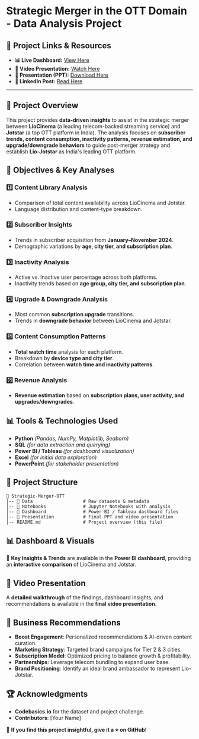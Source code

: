 # Strategic Merger in the OTT Domain - Data Analysis Project

## 🔗 Project Links & Resources  
- **📊 Live Dashboard:** [View Here](#)  
- **🎥 Video Presentation:** [Watch Here](#)  
- **📑 Presentation (PPT):** [Download Here](#)  
- **💼 LinkedIn Post:** [Read Here](#)  

---

## 📌 Project Overview
This project provides **data-driven insights** to assist in the strategic merger between **LioCinema** (a leading telecom-backed streaming service) and **Jotstar** (a top OTT platform in India). The analysis focuses on **subscriber trends, content consumption, inactivity patterns, revenue estimation, and upgrade/downgrade behaviors** to guide post-merger strategy and establish **Lio-Jotstar** as India's leading OTT platform.

## 🎯 Objectives & Key Analyses
### 1️⃣ **Content Library Analysis**  
- Comparison of total content availability across LioCinema and Jotstar.  
- Language distribution and content-type breakdown.

### 2️⃣ **Subscriber Insights**  
- Trends in subscriber acquisition from **January–November 2024**.
- Demographic variations by **age, city tier, and subscription plan**.

### 3️⃣ **Inactivity Analysis**  
- Active vs. Inactive user percentage across both platforms.
- Inactivity trends based on **age group, city tier, and subscription plan**.

### 4️⃣ **Upgrade & Downgrade Analysis**  
- Most common **subscription upgrade** transitions.
- Trends in **downgrade behavior** between LioCinema and Jotstar.

### 5️⃣ **Content Consumption Patterns**  
- **Total watch time** analysis for each platform.
- Breakdown by **device type and city tier**.
- Correlation between **watch time and inactivity patterns**.

### 6️⃣ **Revenue Analysis**  
- **Revenue estimation** based on **subscription plans, user activity, and upgrades/downgrades**.

## 📊 Tools & Technologies Used
- **Python** *(Pandas, NumPy, Matplotlib, Seaborn)*
- **SQL** *(for data extraction and querying)*
- **Power BI / Tableau** *(for dashboard visualization)*
- **Excel** *(for initial data exploration)*
- **PowerPoint** *(for stakeholder presentation)*

## 📁 Project Structure
```plaintext
📂 Strategic-Merger-OTT
│-- 📁 Data                   # Raw datasets & metadata
│-- 📁 Notebooks              # Jupyter Notebooks with analysis
│-- 📁 Dashboard              # Power BI / Tableau dashboard files
│-- 📁 Presentation           # Final PPT and video presentation
│-- README.md                # Project overview (this file)
```

## 📊 Dashboard & Visuals
📌 **Key Insights & Trends** are available in the **Power BI dashboard**, providing an **interactive comparison** of LioCinema and Jotstar. 

## 🎥 Video Presentation
A **detailed walkthrough** of the findings, dashboard insights, and recommendations is available in the **final video presentation**.

## 📢 Business Recommendations
- **Boost Engagement**: Personalized recommendations & AI-driven content curation.
- **Marketing Strategy**: Targeted brand campaigns for Tier 2 & 3 cities.
- **Subscription Model**: Optimized pricing to balance growth & profitability.
- **Partnerships**: Leverage telecom bundling to expand user base.
- **Brand Positioning**: Identify an ideal brand ambassador to represent Lio-Jotstar.

## 🏆 Acknowledgments
- **Codebasics.io** for the dataset and project challenge.
- **Contributors**: [Your Name]

🚀 **If you find this project insightful, give it a ⭐ on GitHub!**

